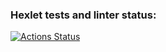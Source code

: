 ### Hexlet tests and linter status:
[![Actions Status](https://github.com/Happydog007/layout-designer-project-59/workflows/hexlet-check/badge.svg)](https://github.com/Happydog007/layout-designer-project-59/actions)